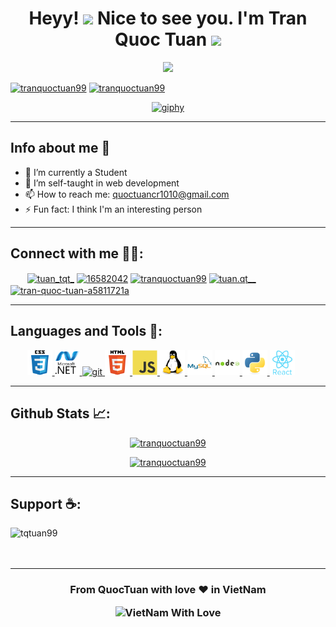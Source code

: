 <h1 align="center">Heyy! <img src="https://raw.githubusercontent.com/iampavangandhi/iampavangandhi/master/gifs/Hi.gif" width="35px" style="max-width:100%;"> Nice to see you. I'm Tran Quoc Tuan
<img src="https://camo.githubusercontent.com/d3359cb00ab0b5ed8f2e1fe3fceb4fbaf3b614340f8c0db99c17b9f50b351770/68747470733a2f2f656d6f6a69732e736c61636b6d6f6a69732e636f6d2f656d6f6a69732f696d616765732f313533313834393433302f343234362f626c6f622d73756e676c61737365732e6769663f31353331383439343330" width="35" data-canonical-src="https://emojis.slackmojis.com/emojis/images/1531849430/4246/blob-sunglasses.gif?1531849430" style="max-width:100%;"></h1>

<div align="center">
  <a href="https://github.com/tqtuan99">
    <img src="https://readme-typing-svg.herokuapp.com/?lines=Welcome+to+my+page!;A+passionate+frontend+developer+from+VietNam&center=true&width=500&height=45" data-canonical-src="https://readme-typing-svg.herokuapp.com/?lines=Welcome+to+my+page!;A+passionate+frontend+developer+from+VietNam&center=true&width=500&height=45" style="max-width:100%;">
  </a>
</div>

<p align="left"> <a target="_blank" rel="noopener noreferrer" href="https://camo.githubusercontent.com/fb7bff437f9b88330b766b04fe04ee4585a665ff5f747eec02d501daba3f920c/68747470733a2f2f6b6f6d617265762e636f6d2f67687076632f3f757365726e616d653d74717475616e393926636f6c6f723d627269676874677265656e"><img src="https://camo.githubusercontent.com/fb7bff437f9b88330b766b04fe04ee4585a665ff5f747eec02d501daba3f920c/68747470733a2f2f6b6f6d617265762e636f6d2f67687076632f3f757365726e616d653d74717475616e393926636f6c6f723d627269676874677265656e" alt="tranquoctuan99" data-canonical-src="https://komarev.com/ghpvc/?username=tqtuan99&color=brightgreen" style="max-width:100%;"></a> 
<a target="_blank" rel="noopener noreferrer" href="https://camo.githubusercontent.com/6e8492d5bd0faed87b8cfc5dbd8c80ba033b53565c197ddb978e3867e6fa8444/68747470733a2f2f696d672e736869656c64732e696f2f6769746875622f73746172732f74717475616e39392f74717475616e39393f7374796c653d666c61742d737175617265266c6162656c436f6c6f723d333433623431"><img src="https://camo.githubusercontent.com/6e8492d5bd0faed87b8cfc5dbd8c80ba033b53565c197ddb978e3867e6fa8444/68747470733a2f2f696d672e736869656c64732e696f2f6769746875622f73746172732f74717475616e39392f74717475616e39393f7374796c653d666c61742d737175617265266c6162656c436f6c6f723d333433623431" alt="tranquoctuan99" data-canonical-src="https://img.shields.io/github/stars/tqtuan99/tqtuan99?style=flat-square&labelColor=343b41" style="max-width:100%;"></a>
</p>

<p align="center"> <a target="_blank" rel="noopener noreferrer" href="https://github.com/tqtuan99/tqtuan99/blob/master/giphy.gif"><img src="https://github.com/tqtuan99/tqtuan99/blob/master/giphy.gif" alt="giphy" style="max-width:100%;"></a> </p>
<hr>

## Info about me 📝
- 🔭 I’m currently a Student
- 🌱 I’m self-taught in web development
- 📫 How to reach me: quoctuancr1010@gmail.com
- ⚡ Fun fact: I think I'm an interesting person
<hr>

## Connect with me 🤼‍♀️:
<p lign="left"> &nbsp;&nbsp;&nbsp;&nbsp;&ensp;
<a href="https://twitter.com/tuan_tqt_" target="blank"><img align="center" src="https://raw.githubusercontent.com/rahuldkjain/github-profile-readme-generator/master/src/images/icons/Social/twitter.svg" alt="tuan_tqt_" height="30" width="40" /></a>
<a href="https://stackoverflow.com/users/16582042" target="blank"><img align="center" src="https://raw.githubusercontent.com/rahuldkjain/github-profile-readme-generator/master/src/images/icons/Social/stack-overflow.svg" alt="16582042" height="30" width="40" /></a>
<a href="https://fb.com/tranquoctuan99" target="blank"><img align="center" src="https://raw.githubusercontent.com/rahuldkjain/github-profile-readme-generator/master/src/images/icons/Social/facebook.svg" alt="tranquoctuan99" height="30" width="40" /></a>
<a href="https://instagram.com/tuan.qt__" target="blank"><img align="center" src="https://raw.githubusercontent.com/rahuldkjain/github-profile-readme-generator/master/src/images/icons/Social/instagram.svg" alt="tuan.qt__" height="30" width="40" /></a>
<a href="https://linkedin.com/in/tran-quoc-tuan-a5811721a" target="blank"><img align="center" src="https://raw.githubusercontent.com/rahuldkjain/github-profile-readme-generator/master/src/images/icons/Social/linked-in-alt.svg" alt="tran-quoc-tuan-a5811721a" height="30" width="40" /></a>
</p> <hr>

## Languages and Tools 🧐:
<p align="left"> &nbsp;&nbsp;&nbsp;&nbsp;&ensp; <a href="https://www.w3schools.com/css/" target="_blank"> <img src="https://raw.githubusercontent.com/devicons/devicon/master/icons/css3/css3-original-wordmark.svg" alt="css3" width="40" height="40"/> </a> <a href="https://dotnet.microsoft.com/" target="_blank"> <img src="https://raw.githubusercontent.com/devicons/devicon/master/icons/dot-net/dot-net-original-wordmark.svg" alt="dotnet" width="40" height="40"/> </a> <a href="https://git-scm.com/" target="_blank"> <img src="https://www.vectorlogo.zone/logos/git-scm/git-scm-icon.svg" alt="git" width="40" height="40"/> </a> <a href="https://www.w3.org/html/" target="_blank"> <img src="https://raw.githubusercontent.com/devicons/devicon/master/icons/html5/html5-original-wordmark.svg" alt="html5" width="40" height="40"/> </a> <a href="https://developer.mozilla.org/en-US/docs/Web/JavaScript" target="_blank"> <img src="https://raw.githubusercontent.com/devicons/devicon/master/icons/javascript/javascript-original.svg" alt="javascript" width="40" height="40"/> </a> <a href="https://www.linux.org/" target="_blank"> <img src="https://raw.githubusercontent.com/devicons/devicon/master/icons/linux/linux-original.svg" alt="linux" width="40" height="40"/> </a> <a href="https://www.mysql.com/" target="_blank"> <img src="https://raw.githubusercontent.com/devicons/devicon/master/icons/mysql/mysql-original-wordmark.svg" alt="mysql" width="40" height="40"/> </a> <a href="https://nodejs.org" target="_blank"> <img src="https://raw.githubusercontent.com/devicons/devicon/master/icons/nodejs/nodejs-original-wordmark.svg" alt="nodejs" width="40" height="40"/> </a> <a href="https://www.python.org" target="_blank"> <img src="https://raw.githubusercontent.com/devicons/devicon/master/icons/python/python-original.svg" alt="python" width="40" height="40"/> </a> <a href="https://reactjs.org/" target="_blank"> <img src="https://raw.githubusercontent.com/devicons/devicon/master/icons/react/react-original-wordmark.svg" alt="react" width="40" height="40"/> </a> </p> <hr>

## Github Stats 📈:
<p align="center"> <a target="_blank" rel="noopener noreferrer" href="https://github-readme-stats.vercel.app/api/top-langs/?username=tqtuan99&layout=compact"><img src="https://github-readme-stats.vercel.app/api/top-langs/?username=tqtuan99&layout=compact" alt="tranquoctuan99" data-canonical-src="https://github-readme-stats.vercel.app/api/top-langs/?username=tqtuan99&layout=compact" style="max-width:100%;"></a> </p>
<p align="center"> <a target="_blank" rel="noopener noreferrer" href="https://github-readme-stats.vercel.app/api?username=tqtuan99&show_icons=true&theme=radical"><img src="https://github-readme-stats.vercel.app/api?username=tqtuan99&show_icons=true&theme=radical" alt="tranquoctuan99" data-canonical-src="https://github-readme-stats.vercel.app/api?username=tqtuan99&show_icons=true&theme=radical" style="max-width:100%;"></a></p> <hr>


## Support ☕:
<p><a href="https://www.buymeacoffee.com/tranquoctuan99"> <img align="left" src="https://cdn.buymeacoffee.com/buttons/v2/default-yellow.png" height="50" width="210" alt="tqtuan99"> </a></p><br><br><br>
<hr>
<h3 align="center">From QuocTuan with love <g-emoji class="g-emoji" alias="heart" fallback-src="https://github.githubassets.com/images/icons/emoji/unicode/2764.png">❤️</g-emoji> in VietNam <p align="center" <a target="_blank" rel="noopener noreferrer" href="https://image.flaticon.com/icons/png/512/555/555515.png"><img src="https://image.flaticon.com/icons/png/512/555/555515.png" alt="VietNam With Love" style="max-width:100%;"></a> </p> </h3>
